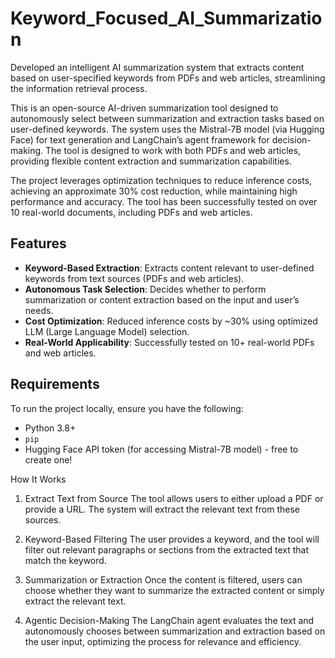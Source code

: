 # Keyword_Focused_AI_Summarization
Developed an intelligent AI summarization system that extracts content based on user-specified keywords from PDFs and web articles, streamlining the information retrieval process.

This is an open-source AI-driven summarization tool designed to autonomously select between summarization and extraction tasks based on user-defined keywords. The system uses the Mistral-7B model (via Hugging Face) for text generation and LangChain’s agent framework for decision-making. The tool is designed to work with both PDFs and web articles, providing flexible content extraction and summarization capabilities.

The project leverages optimization techniques to reduce inference costs, achieving an approximate 30% cost reduction, while maintaining high performance and accuracy. The tool has been successfully tested on over 10 real-world documents, including PDFs and web articles.

## Features
- **Keyword-Based Extraction**: Extracts content relevant to user-defined keywords from text sources (PDFs and web articles).
- **Autonomous Task Selection**: Decides whether to perform summarization or content extraction based on the input and user’s needs.
- **Cost Optimization**: Reduced inference costs by ~30% using optimized LLM (Large Language Model) selection.
- **Real-World Applicability**: Successfully tested on 10+ real-world PDFs and web articles.

## Requirements
To run the project locally, ensure you have the following:
- Python 3.8+
- `pip`
- Hugging Face API token (for accessing Mistral-7B model) - free to create one!

How It Works
1. Extract Text from Source
The tool allows users to either upload a PDF or provide a URL. The system will extract the relevant text from these sources.

2. Keyword-Based Filtering
The user provides a keyword, and the tool will filter out relevant paragraphs or sections from the extracted text that match the keyword.

3. Summarization or Extraction
Once the content is filtered, users can choose whether they want to summarize the extracted content or simply extract the relevant text.

4. Agentic Decision-Making
The LangChain agent evaluates the text and autonomously chooses between summarization and extraction based on the user input, optimizing the process for relevance and efficiency.
  

